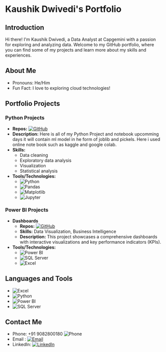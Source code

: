 # Kaushik Dwivedi's Portfolio

## Introduction

Hi there! I'm Kaushik Dwivedi, a Data Analyst at Capgemini with a passion for exploring and analyzing data. Welcome to my GitHub portfolio, where you can find some of my projects and learn more about my skills and experiences.

## About Me

- Pronouns: He/Him
- Fun Fact: I love to exploring cloud technologies!

## Portfolio Projects

### Python Projects

- **Repos:** [![GitHub](https://img.shields.io/badge/View%20Code-black?logo=github)](https://github.com/goldi90/Data/tree/master/Python%20Notebook)
- **Description:**
  Here is all of my  Python Project and notebook upcomming days it will contain ml model in he form of joblib and pickels. Here i used  online note book such as kaggle and google colab.  
- **Skills:**
  - Data cleaning
  - Exploratory data analysis
  - Visualization
  - Statistical analysis
- **Tools/Technologies:**
  - ![Python](https://img.shields.io/badge/-Python-blue?logo=python&logoColor=white)
  - ![Pandas](https://img.shields.io/badge/-Pandas-blue?logo=pandas&logoColor=white)
  - ![Matplotlib](https://img.shields.io/badge/-Matplotlib-blue?logo=matplotlib&logoColor=white)
  - ![Jupyter](https://img.shields.io/badge/-Jupyter-orange?logo=jupyter&logoColor=white)

<!-- Add more projects and sections as needed -->
### Power BI Projects

- **Dashboards**
  - **Repos:** [![GitHub](https://img.shields.io/badge/View%20Code-black?logo=github)](https://github.com/goldi90/Data/tree/master/BI)
  - **Skills:** Data Visualization, Business Intelligence
  - **Description:** This project showcases a comprehensive dashboards with interactive visualizations and key performance indicators (KPIs).
- **Tools/Technologies:** 
  - ![Power BI](https://img.shields.io/badge/-Power%20BI-yellow?logo=power-bi&logoColor=white)
  - ![SQL Server](https://img.shields.io/badge/-SQL%20Server-blue?logo=microsoft-sql-server&logoColor=white)
  - ![Excel](https://img.shields.io/badge/-Excel-green?logo=microsoft-excel&logoColor=white)
 




## Languages and Tools

- ![Excel](https://img.shields.io/badge/-Excel-green?logo=microsoft-excel&logoColor=white)
- ![Python](https://img.shields.io/badge/-Python-blue?logo=python&logoColor=white)
- ![Power BI](https://img.shields.io/badge/-Power%20BI-yellow?logo=power-bi&logoColor=white)
- ![SQL Server](https://img.shields.io/badge/-SQL%20Server-blue?logo=microsoft-sql-server&logoColor=white)
<!-- Add more languages and tools as needed -->

## Contact Me

- Phone: +91 9082800180 ![Phone](https://img.shields.io/badge/-Phone-blue?logo=phone&logoColor=white)
- Email :  [![Email](https://img.shields.io/badge/-Email-red?logo=gmail&logoColor=white)](mailto:kaushikdwivedi22@gmail.com)
- LinkedIn: [![LinkedIn](https://img.shields.io/badge/-LinkedIn-blue?logo=linkedin&logoColor=white)](https://www.linkedin.com/in/kaushik-dwivedi/) 


